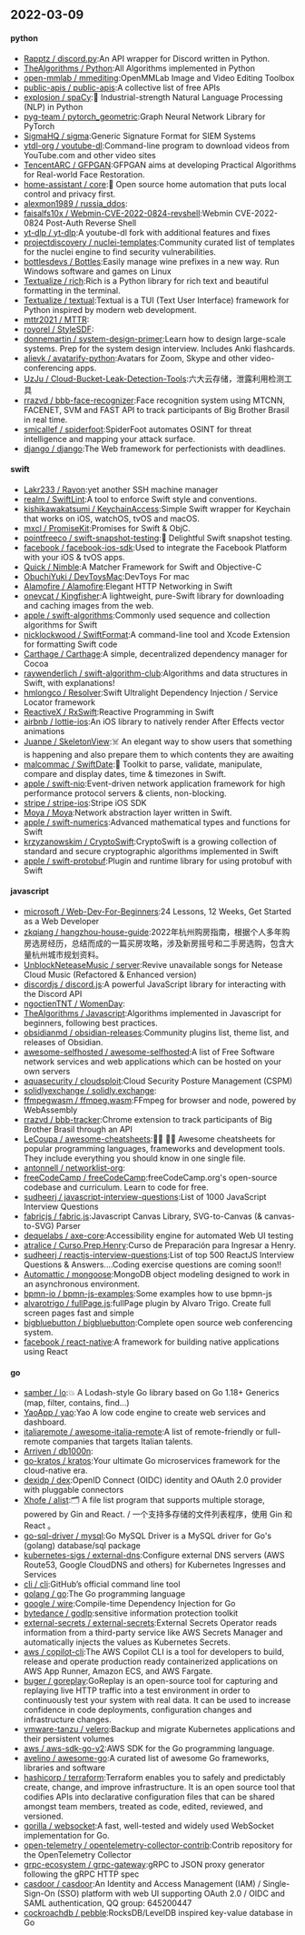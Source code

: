 ## 2022-03-09

#### python
* [Rapptz / discord.py](https://github.com/Rapptz/discord.py):An API wrapper for Discord written in Python.
* [TheAlgorithms / Python](https://github.com/TheAlgorithms/Python):All Algorithms implemented in Python
* [open-mmlab / mmediting](https://github.com/open-mmlab/mmediting):OpenMMLab Image and Video Editing Toolbox
* [public-apis / public-apis](https://github.com/public-apis/public-apis):A collective list of free APIs
* [explosion / spaCy](https://github.com/explosion/spaCy):💫
Industrial-strength Natural Language Processing (NLP) in Python
* [pyg-team / pytorch_geometric](https://github.com/pyg-team/pytorch_geometric):Graph Neural Network Library for PyTorch
* [SigmaHQ / sigma](https://github.com/SigmaHQ/sigma):Generic Signature Format for SIEM Systems
* [ytdl-org / youtube-dl](https://github.com/ytdl-org/youtube-dl):Command-line program to download videos from YouTube.com and other video sites
* [TencentARC / GFPGAN](https://github.com/TencentARC/GFPGAN):GFPGAN aims at developing Practical Algorithms for Real-world Face Restoration.
* [home-assistant / core](https://github.com/home-assistant/core):🏡
Open source home automation that puts local control and privacy first.
* [alexmon1989 / russia_ddos](https://github.com/alexmon1989/russia_ddos):
* [faisalfs10x / Webmin-CVE-2022-0824-revshell](https://github.com/faisalfs10x/Webmin-CVE-2022-0824-revshell):Webmin CVE-2022-0824 Post-Auth Reverse Shell
* [yt-dlp / yt-dlp](https://github.com/yt-dlp/yt-dlp):A youtube-dl fork with additional features and fixes
* [projectdiscovery / nuclei-templates](https://github.com/projectdiscovery/nuclei-templates):Community curated list of templates for the nuclei engine to find security vulnerabilities.
* [bottlesdevs / Bottles](https://github.com/bottlesdevs/Bottles):Easily manage wine prefixes in a new way. Run Windows software and games on Linux
* [Textualize / rich](https://github.com/Textualize/rich):Rich is a Python library for rich text and beautiful formatting in the terminal.
* [Textualize / textual](https://github.com/Textualize/textual):Textual is a TUI (Text User Interface) framework for Python inspired by modern web development.
* [mttr2021 / MTTR](https://github.com/mttr2021/MTTR):
* [royorel / StyleSDF](https://github.com/royorel/StyleSDF):
* [donnemartin / system-design-primer](https://github.com/donnemartin/system-design-primer):Learn how to design large-scale systems. Prep for the system design interview. Includes Anki flashcards.
* [alievk / avatarify-python](https://github.com/alievk/avatarify-python):Avatars for Zoom, Skype and other video-conferencing apps.
* [UzJu / Cloud-Bucket-Leak-Detection-Tools](https://github.com/UzJu/Cloud-Bucket-Leak-Detection-Tools):六大云存储，泄露利用检测工具
* [rrazvd / bbb-face-recognizer](https://github.com/rrazvd/bbb-face-recognizer):Face recognition system using MTCNN, FACENET, SVM and FAST API to track participants of Big Brother Brasil in real time.
* [smicallef / spiderfoot](https://github.com/smicallef/spiderfoot):SpiderFoot automates OSINT for threat intelligence and mapping your attack surface.
* [django / django](https://github.com/django/django):The Web framework for perfectionists with deadlines.

#### swift
* [Lakr233 / Rayon](https://github.com/Lakr233/Rayon):yet another SSH machine manager
* [realm / SwiftLint](https://github.com/realm/SwiftLint):A tool to enforce Swift style and conventions.
* [kishikawakatsumi / KeychainAccess](https://github.com/kishikawakatsumi/KeychainAccess):Simple Swift wrapper for Keychain that works on iOS, watchOS, tvOS and macOS.
* [mxcl / PromiseKit](https://github.com/mxcl/PromiseKit):Promises for Swift & ObjC.
* [pointfreeco / swift-snapshot-testing](https://github.com/pointfreeco/swift-snapshot-testing):📸
Delightful Swift snapshot testing.
* [facebook / facebook-ios-sdk](https://github.com/facebook/facebook-ios-sdk):Used to integrate the Facebook Platform with your iOS & tvOS apps.
* [Quick / Nimble](https://github.com/Quick/Nimble):A Matcher Framework for Swift and Objective-C
* [ObuchiYuki / DevToysMac](https://github.com/ObuchiYuki/DevToysMac):DevToys For mac
* [Alamofire / Alamofire](https://github.com/Alamofire/Alamofire):Elegant HTTP Networking in Swift
* [onevcat / Kingfisher](https://github.com/onevcat/Kingfisher):A lightweight, pure-Swift library for downloading and caching images from the web.
* [apple / swift-algorithms](https://github.com/apple/swift-algorithms):Commonly used sequence and collection algorithms for Swift
* [nicklockwood / SwiftFormat](https://github.com/nicklockwood/SwiftFormat):A command-line tool and Xcode Extension for formatting Swift code
* [Carthage / Carthage](https://github.com/Carthage/Carthage):A simple, decentralized dependency manager for Cocoa
* [raywenderlich / swift-algorithm-club](https://github.com/raywenderlich/swift-algorithm-club):Algorithms and data structures in Swift, with explanations!
* [hmlongco / Resolver](https://github.com/hmlongco/Resolver):Swift Ultralight Dependency Injection / Service Locator framework
* [ReactiveX / RxSwift](https://github.com/ReactiveX/RxSwift):Reactive Programming in Swift
* [airbnb / lottie-ios](https://github.com/airbnb/lottie-ios):An iOS library to natively render After Effects vector animations
* [Juanpe / SkeletonView](https://github.com/Juanpe/SkeletonView):☠️
An elegant way to show users that something is happening and also prepare them to which contents they are awaiting
* [malcommac / SwiftDate](https://github.com/malcommac/SwiftDate):🐔
Toolkit to parse, validate, manipulate, compare and display dates, time & timezones in Swift.
* [apple / swift-nio](https://github.com/apple/swift-nio):Event-driven network application framework for high performance protocol servers & clients, non-blocking.
* [stripe / stripe-ios](https://github.com/stripe/stripe-ios):Stripe iOS SDK
* [Moya / Moya](https://github.com/Moya/Moya):Network abstraction layer written in Swift.
* [apple / swift-numerics](https://github.com/apple/swift-numerics):Advanced mathematical types and functions for Swift
* [krzyzanowskim / CryptoSwift](https://github.com/krzyzanowskim/CryptoSwift):CryptoSwift is a growing collection of standard and secure cryptographic algorithms implemented in Swift
* [apple / swift-protobuf](https://github.com/apple/swift-protobuf):Plugin and runtime library for using protobuf with Swift

#### javascript
* [microsoft / Web-Dev-For-Beginners](https://github.com/microsoft/Web-Dev-For-Beginners):24 Lessons, 12 Weeks, Get Started as a Web Developer
* [zkqiang / hangzhou-house-guide](https://github.com/zkqiang/hangzhou-house-guide):2022年杭州购房指南，根据个人多年购房选房经历，总结而成的一篇买房攻略，涉及新房摇号和二手房选购，包含大量杭州城市规划资料。
* [UnblockNeteaseMusic / server](https://github.com/UnblockNeteaseMusic/server):Revive unavailable songs for Netease Cloud Music (Refactored & Enhanced version)
* [discordjs / discord.js](https://github.com/discordjs/discord.js):A powerful JavaScript library for interacting with the Discord API
* [ngoctienTNT / WomenDay](https://github.com/ngoctienTNT/WomenDay):
* [TheAlgorithms / Javascript](https://github.com/TheAlgorithms/Javascript):Algorithms implemented in Javascript for beginners, following best practices.
* [obsidianmd / obsidian-releases](https://github.com/obsidianmd/obsidian-releases):Community plugins list, theme list, and releases of Obsidian.
* [awesome-selfhosted / awesome-selfhosted](https://github.com/awesome-selfhosted/awesome-selfhosted):A list of Free Software network services and web applications which can be hosted on your own servers
* [aquasecurity / cloudsploit](https://github.com/aquasecurity/cloudsploit):Cloud Security Posture Management (CSPM)
* [solidlyexchange / solidly.exchange](https://github.com/solidlyexchange/solidly.exchange):
* [ffmpegwasm / ffmpeg.wasm](https://github.com/ffmpegwasm/ffmpeg.wasm):FFmpeg for browser and node, powered by WebAssembly
* [rrazvd / bbb-tracker](https://github.com/rrazvd/bbb-tracker):Chrome extension to track participants of Big Brother Brasil through an API
* [LeCoupa / awesome-cheatsheets](https://github.com/LeCoupa/awesome-cheatsheets):👩‍💻
👨‍💻
Awesome cheatsheets for popular programming languages, frameworks and development tools. They include everything you should know in one single file.
* [antonnell / networklist-org](https://github.com/antonnell/networklist-org):
* [freeCodeCamp / freeCodeCamp](https://github.com/freeCodeCamp/freeCodeCamp):freeCodeCamp.org's open-source codebase and curriculum. Learn to code for free.
* [sudheerj / javascript-interview-questions](https://github.com/sudheerj/javascript-interview-questions):List of 1000 JavaScript Interview Questions
* [fabricjs / fabric.js](https://github.com/fabricjs/fabric.js):Javascript Canvas Library, SVG-to-Canvas (& canvas-to-SVG) Parser
* [dequelabs / axe-core](https://github.com/dequelabs/axe-core):Accessibility engine for automated Web UI testing
* [atralice / Curso.Prep.Henry](https://github.com/atralice/Curso.Prep.Henry):Curso de Preparación para Ingresar a Henry.
* [sudheerj / reactjs-interview-questions](https://github.com/sudheerj/reactjs-interview-questions):List of top 500 ReactJS Interview Questions & Answers....Coding exercise questions are coming soon!!
* [Automattic / mongoose](https://github.com/Automattic/mongoose):MongoDB object modeling designed to work in an asynchronous environment.
* [bpmn-io / bpmn-js-examples](https://github.com/bpmn-io/bpmn-js-examples):Some examples how to use bpmn-js
* [alvarotrigo / fullPage.js](https://github.com/alvarotrigo/fullPage.js):fullPage plugin by Alvaro Trigo. Create full screen pages fast and simple
* [bigbluebutton / bigbluebutton](https://github.com/bigbluebutton/bigbluebutton):Complete open source web conferencing system.
* [facebook / react-native](https://github.com/facebook/react-native):A framework for building native applications using React

#### go
* [samber / lo](https://github.com/samber/lo):💥
A Lodash-style Go library based on Go 1.18+ Generics (map, filter, contains, find...)
* [YaoApp / yao](https://github.com/YaoApp/yao):Yao A low code engine to create web services and dashboard.
* [italiaremote / awesome-italia-remote](https://github.com/italiaremote/awesome-italia-remote):A list of remote-friendly or full-remote companies that targets Italian talents.
* [Arriven / db1000n](https://github.com/Arriven/db1000n):
* [go-kratos / kratos](https://github.com/go-kratos/kratos):Your ultimate Go microservices framework for the cloud-native era.
* [dexidp / dex](https://github.com/dexidp/dex):OpenID Connect (OIDC) identity and OAuth 2.0 provider with pluggable connectors
* [Xhofe / alist](https://github.com/Xhofe/alist):🗂️
A file list program that supports multiple storage, powered by Gin and React. / 一个支持多存储的文件列表程序，使用 Gin 和 React 。
* [go-sql-driver / mysql](https://github.com/go-sql-driver/mysql):Go MySQL Driver is a MySQL driver for Go's (golang) database/sql package
* [kubernetes-sigs / external-dns](https://github.com/kubernetes-sigs/external-dns):Configure external DNS servers (AWS Route53, Google CloudDNS and others) for Kubernetes Ingresses and Services
* [cli / cli](https://github.com/cli/cli):GitHub’s official command line tool
* [golang / go](https://github.com/golang/go):The Go programming language
* [google / wire](https://github.com/google/wire):Compile-time Dependency Injection for Go
* [bytedance / godlp](https://github.com/bytedance/godlp):sensitive information protection toolkit
* [external-secrets / external-secrets](https://github.com/external-secrets/external-secrets):External Secrets Operator reads information from a third-party service like AWS Secrets Manager and automatically injects the values as Kubernetes Secrets.
* [aws / copilot-cli](https://github.com/aws/copilot-cli):The AWS Copilot CLI is a tool for developers to build, release and operate production ready containerized applications on AWS App Runner, Amazon ECS, and AWS Fargate.
* [buger / goreplay](https://github.com/buger/goreplay):GoReplay is an open-source tool for capturing and replaying live HTTP traffic into a test environment in order to continuously test your system with real data. It can be used to increase confidence in code deployments, configuration changes and infrastructure changes.
* [vmware-tanzu / velero](https://github.com/vmware-tanzu/velero):Backup and migrate Kubernetes applications and their persistent volumes
* [aws / aws-sdk-go-v2](https://github.com/aws/aws-sdk-go-v2):AWS SDK for the Go programming language.
* [avelino / awesome-go](https://github.com/avelino/awesome-go):A curated list of awesome Go frameworks, libraries and software
* [hashicorp / terraform](https://github.com/hashicorp/terraform):Terraform enables you to safely and predictably create, change, and improve infrastructure. It is an open source tool that codifies APIs into declarative configuration files that can be shared amongst team members, treated as code, edited, reviewed, and versioned.
* [gorilla / websocket](https://github.com/gorilla/websocket):A fast, well-tested and widely used WebSocket implementation for Go.
* [open-telemetry / opentelemetry-collector-contrib](https://github.com/open-telemetry/opentelemetry-collector-contrib):Contrib repository for the OpenTelemetry Collector
* [grpc-ecosystem / grpc-gateway](https://github.com/grpc-ecosystem/grpc-gateway):gRPC to JSON proxy generator following the gRPC HTTP spec
* [casdoor / casdoor](https://github.com/casdoor/casdoor):An Identity and Access Management (IAM) / Single-Sign-On (SSO) platform with web UI supporting OAuth 2.0 / OIDC and SAML authentication, QQ group: 645200447
* [cockroachdb / pebble](https://github.com/cockroachdb/pebble):RocksDB/LevelDB inspired key-value database in Go

